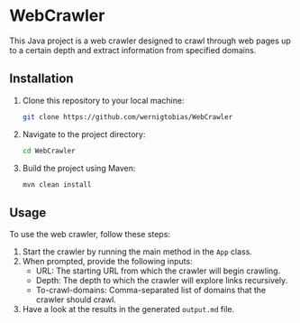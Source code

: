 # WebCrawler

This Java project is a web crawler designed to crawl through web pages up to a certain depth and extract information from specified domains.

## Installation

1. Clone this repository to your local machine:

    ```bash
    git clone https://github.com/wernigtobias/WebCrawler
    ```

2. Navigate to the project directory:

    ```bash
    cd WebCrawler
    ```

3. Build the project using Maven:

    ```bash
    mvn clean install
    ```

## Usage

To use the web crawler, follow these steps:

1. Start the crawler by running the main method in the `App` class.
2. When prompted, provide the following inputs:
    - URL: The starting URL from which the crawler will begin crawling.
    - Depth: The depth to which the crawler will explore links recursively.
    - To-crawl-domains: Comma-separated list of domains that the crawler should crawl.
3. Have a look at the results in the generated `output.md` file.
